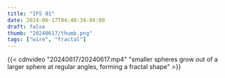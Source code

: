 ```yaml
---
title: "IFS 01"
date: 2024-06-17T04:40:34-04:00
draft: false
thumb: "20240617/thumb.png"
tags: ["wire", "fractal"]
---
```


{{< cdnvideo "20240617/20240617.mp4" "smaller spheres grow out of a larger sphere at regular angles, forming a fractal shape" >}}
